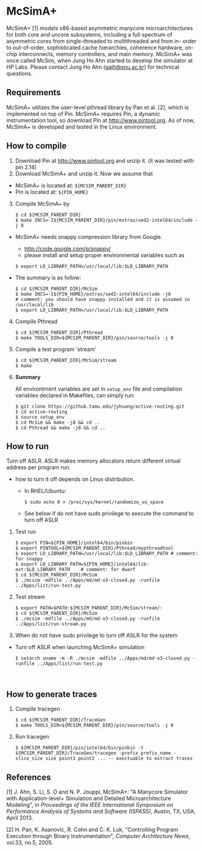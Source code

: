 # McSimA+
McSimA+ [1] models x86-based asymmetric manycore microarchitectures
for both core and uncore subsystems, including a full spectrum of
asymmetric cores from single-threaded to multithreaded and from in-
order to out-of-order, sophisticated cache hierarchies, coherence
hardware, on-chip interconnects, memory controllers, and main memory.
McSimA+ was once called McSim, when Jung Ho Ahn started to develop
the simulator at HP Labs. Please contact Jung Ho Ahn (gajh@snu.ac.kr)
for technical questions.




## Requirements

McSimA+ utilizes the user-level pthread library by Pan et al. [2],
which is implemented on top of Pin.  McSimA+ requires Pin, a dynamic
instrumentation tool, so download Pin at http://www.pintool.org.
As of now, McSimA+ is developed and tested in the Linux environment.




How to compile
--------------

1. Download Pin at http://www.pintool.org and unzip it. (it was tested with pin 2.14)
2. Download McSimA+ and unzip it.  Now we assume that
- McSimA+ is located at:  `${MCSIM_PARENT_DIR}`
- Pin is located at: `${PIN_HOME}`
3. Compile McSimA+ by

   ```shell
   $ cd ${MCSIM_PARENT_DIR}
   $ make INCS=-I${MCSIM_PARENT_DIR}/pin/extras/xed2-intel64/include -j 8
   ```

-  McSimA+ needs snappy compression library from Google.

   - http://code.google.com/p/snappy/
   - please install and setup proper environmental variables such as

    ```shell
   $ export LD_LIBRARY_PATH=/usr/local/lib:$LD_LIBRARY_PATH
    ```

-  The summary is as follow:

   ```shell
   $ cd ${MCSIM_PARENT_DIR}/McSim
   $ make INCS=-I${PIN_HOME}/extras/xed2-intel64/include -j8
   # comment: you should have snappy installed and it is assumed in /usr/local/lib
   $ export LD_LIBRARY_PATH=/usr/local/lib:$LD_LIBRARY_PATH
   ```
4. Compile Pthread

   ```shell
   $ cd ${MCSIM_PARENT_DIR}/Pthread
   $ make TOOLS_DIR=${MCSIM_PARENT_DIR}/pin/source/tools -j 8
   ```

5. Compile a test program 'stream'

   ```shell
   $ cd ${MCSIM_PARENT_DIR}/McSim/stream
   $ make
   ```

6. **Summary**

   All environtment variables are set in `setup_env` file and compilation variables declared in Makefiles, can simply run:

   ```shell
   $ git clone https://github.tamu.edu/jyhuang/active-routing.git
   $ cd active-routing
   $ source setup_env
   $ cd McSim && make -j8 && cd ..
   $ cd Pthread && make -j8 && cd ..
   ```



How to run
----------

Turn off ASLR.  ASLR makes memory allocators return different virtual address per program run.
- how to turn it off depends on Linux distribution.

   - In RHEL/Ubuntu:
        ```shell
        $ sudo echo 0 > /proc/sys/kernel/randomize_va_space
        ```

   - See below if do not have sudo privilege to execute the command to turn off ASLR
1. Test run

   ```shell
   $ export PIN=${PIN_HOME}/intel64/bin/pinbin
   $ export PINTOOL=${MCSIM_PARENT_DIR}/Pthread/mypthreadtool
   $ export LD_LIBRARY_PATH=/usr/local/lib:$LD_LIBRARY_PATH	# comment: for snappy
   $ export LD_LIBRARY_PATH=${PIN_HOME}/intel64/lib-ext:$LD_LIBRARY_PATH	# comment: for dwarf
   $ cd ${MCSIM_PARENT_DIR}/McSim
   $ ./mcsim -mdfile ../Apps/md/md-o3-closed.py -runfile ../Apps/list/run-test.py
   ```


2. Test stream

   ```shell
   $ export PATH=$PATH:${MCSIM_PARENT_DIR}/McSim/stream/:
   $ cd ${MCSIM_PARENT_DIR}/McSim
   $ ./mcsim -mdfile ../Apps/md/md-o3-closed.py -runfile ../Apps/list/run-stream.py
   ```


3. When do not have sudo privilege to turn off ASLR for the system
- Turn off ASLR when launching McSimA+ simulation

   ```shell
   $ setarch uname -m -R ./mcsim -mdfile ../Apps/md/md-o3-closed.py -runfile ../Apps/list/run-test.py
   ```

   ​


How to generate traces
----------------------

1. Compile tracegen

   ```shell
   $ cd ${MCSIM_PARENT_DIR}/TraceGen
   $ make TOOLS_DIR=${MCSIM_PARENT_DIR}/pin/source/tools -j 8
   ```


2. Run tracegen

   ```shell
   $ ${MCSIM_PARENT_DIR}/pin/intel64/bin/pinbin -t ${MCSIM_PARENT_DIR}/TraceGen/tracegen -prefix prefix_name -slice_size size point1 point2 ... -- exectuable to extract traces
   ```




## References

[1] J. Ahn, S. Li, S. O and N. P. Jouppi, McSimA+: "A Manycore Simulator with Application-level+ Simulation and Detailed Microarchitecture Modeling", in *Proceedings of the IEEE International Symposium on Performance Analysis of Systems and Software (ISPASS)*, Austin, TX, USA, April 2013.

[2] H. Pan, K. Asanovic, R. Cohn and C. K. Luk, "Controlling Program Execution through Binary Instrumentation", *Computer Architecture News*, vol.33, no.5, 2005.



